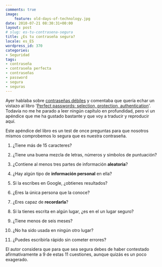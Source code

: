 ```yaml
---
comments: true
image:
    feature: old-days-of-technology.jpg
date: 2010-07-21 08:30:31+00:00
layout: post
# slug: es-tu-contrasena-segura
title: ¿Es tu contraseña segura?
locale: es_ES
wordpress_id: 370
categories:
- Seguridad
tags:
- contraseña
- contraseña perfecta
- contraseñas
- password
- segura
- seguras
---
```


Ayer hablaba sobre [contraseñas débiles](http://lopezpino.es/2010/07/20/contrasenas-debiles/) y comentaba que quería echar un vistazo al libro '[Perfect  passwords: selection, protection, authentication](http://books.google.es/books?id=18PMr6ra0UQC)'. Todavía no me he parado a leer ningún capítulo en profundidad, pero vi un apéndice que me ha gustado bastante y que voy a traducir y reproducir aquí.

Este apéndice del libro es un test de once preguntas para que nosotros mismos comprobemos lo segura que es nuestra contraseña.



	
  1. ¿Tiene más de 15 caracteres?

	
  2. ¿Tiene una buena mezcla de letras, números y símbolos de puntuación?

	
  3. ¿Contiene al menos tres partes de información **aleatoria**?

	
  4. ¿Hay algún tipo de **información personal** en ella?

	
  5. Si la escribes en Google, ¿obtienes resultados?

	
  6. ¿Eres la única persona que la conoce?

	
  7. ¿Eres capaz de **recordarla**?

	
  8. Si la tienes escrita en algún lugar, ¿es en el un lugar seguro?

	
  9. ¿Tiene menos de seis meses?

	
  10. ¿No ha sido usada en ningún otro lugar?

	
  11. ¿Puedes escribirla rápido sin cometer errores?


El autor considera que para que sea segura debes de haber contestado afirmativamente a 9 de estas 11 cuestiones, aunque quizás es un poco exagerado.
